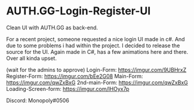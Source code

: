 # AUTH.GG-Login-Register-UI
Clean UI with AUTH.GG as back-end.

For a recent project, someone requested a nice login UI made in c#. And due to some problems i had within the project. I decided to release the source for the UI.
Again made in C#, has a few animations here and there. Over all kinda upset. 

(wait for the admins to approve)
Login-Form: https://imgur.com/9UBHrxZ
Register-Form: https://imgur.com/bEe2G08
Main-Form: https://imgur.com/qwZxBxG
2nd-main-Form: https://imgur.com/qwZxBxG
Loading-Screen-form: https://imgur.com/lHOyx7p

Discord: Monopoly#0506
